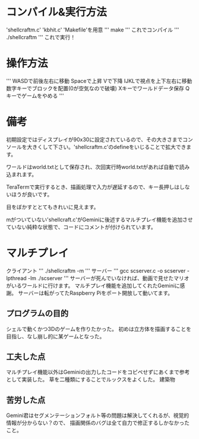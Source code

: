 # コンパイル&実行方法
'shellcraftm.c' 'kbhit.c' 'Makefile'を用意
'''
make
'''
これでコンパイル
'''
./shellcraftm
'''
これで実行！

# 操作方法
'''
WASDで前後左右に移動
Spaceで上昇
Vで下降
IJKLで視点を上下左右に移動
数字キーでブロックを配置(0が空気なので破壊)
Xキーでワールドデータ保存
Qキーでゲームをやめる
'''

# 備考
初期設定ではディスプレイが90x30に設定されているので、その大きさまでコンソールを大きくして下さい。'shellcraftm.c'のdefineをいじることで拡大できます。

ワールドはworld.txtとして保存され、次回実行時world.txtがあれば自動で読み込まれます。

TeraTermで実行するとき、描画処理で入力が遅延するので、キー長押しはしないほうが良いです。

目をぼかすととてもきれいに見えます。

mがついていない'shellcraft.c'がGeminiに後述するマルチプレイ機能を追加させていない純粋な状態で、コードにコメントが付けられています。

# マルチプレイ
クライアント
'''
./shellcraftm -m
'''
サーバー
'''
gcc scserver.c -o scserver -lpthread -lm
./scserver
'''
サーバーが死んでいなければ、動画で見せたマリオがいるワールドに行けます。
マルチプレイ機能を追加してくれたGeminiに感謝。
サーバーは転がってたRaspberry Piをポート開放して動いてます。

## プログラムの目的
シェルで動くかつ3Dのゲームを作りたかった。
初めは立方体を描画することを目指し、なし崩し的に某ゲームとなった。

## 工夫した点
マルチプレイ機能以外はGeminiの出力したコードをコピペせずにあくまで参考として実装した。
草を二種類にすることでルックスをよくした。
建築物

## 苦労した点
Gemini君はセグメンテーションフォルト等の問題は解決してくれるが、視覚的情報が分からない？ので、
描画関係のバグは全て自力で修正するしかなかったこと。
